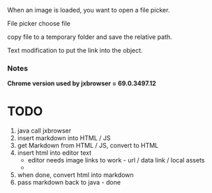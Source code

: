 When an image is loaded, you want to open a file picker.

File picker choose file

copy file to a temporary folder and save the relative path.

Text modification to put the link into the object.

### Notes

**Chrome version used by jxbrowser = 69.0.3497.12**

# TODO

1. java call jxbrowser
2. insert markdown into HTML / JS
3. get Markdown from HTML / JS, convert to HTML
4. insert html into editor text
   - editor needs image links to work - url / data link / local assets
   -
5. when done, convert html into markdown
6. pass markdown back to java - done

